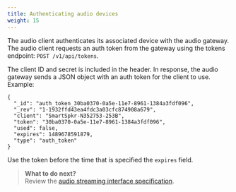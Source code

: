 ```yaml
---
title: Authenticating audio devices
weight: 15
---
```

The audio client authenticates its associated device with the audio gateway.  The audio client requests an auth token from the gateway using the tokens endpoint:
`POST /v1/api/tokens`.

The client ID and secret is included in the header. In response, the audio gateway sends a JSON object with an auth token for the client to use.
Example:
```
{
  "_id": "auth_token_30ba0370-0a5e-11e7-8961-1384a3fdf096",
  "_rev": "1-1932ffd43ea4fdc3a03cfc874908a679",
  "client": "SmartSpkr-N352753-253B",
  "token": "30ba0370-0a5e-11e7-8961-1384a3fdf096",
  "used": false,
  "expires": 1489678591879,
  "type": "auth_token"
}
```
Use the token before the time that is specified the `expires` field.

> **What to do next?**<br/>
Review the [audio streaming interface specification]({{site.baseurl}}/audio_single/interface).
